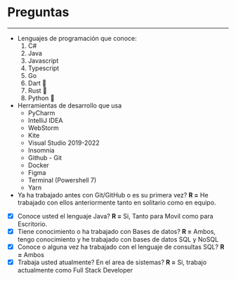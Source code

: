 # Preguntas
---

- Lenguajes de programación que conoce:
    1. C#
    2. Java
    3. Javascript
    4. Typescript
    5. Go 
    6. Dart :dart: 
    7. Rust :crab: 
    8. Python :snake:
- Herramientas de desarrollo que usa
    - PyCharm
    - IntelliJ IDEA
    - WebStorm
    - Kite
    - Visual Studio 2019-2022
    - Insomnia
    - Github - Git
    - Docker
    - Figma
    - Terminal (Powershell 7)
    - Yarn
- Ya ha trabajado antes con Git/GitHub o es su primera vez?
    **R =** He trabajado con ellos anteriormente tanto en solitario como en equipo.
- [x] Conoce usted el lenguaje Java?
    **R =** Si, Tanto para Movil como para Escritorio.
- [x] Tiene conocimiento o ha trabajado con Bases de datos?
    **R =** Ambos, tengo conocimiento y he trabajado con bases de datos SQL y NoSQL
- [x] Conoce o alguna vez ha trabajado con el lenguaje de consultas SQL?
    **R =** Ambos
- [x] Trabaja usted atualmente? En el area de sistemas?
    **R =** Si, trabajo actualmente como Full Stack Developer
